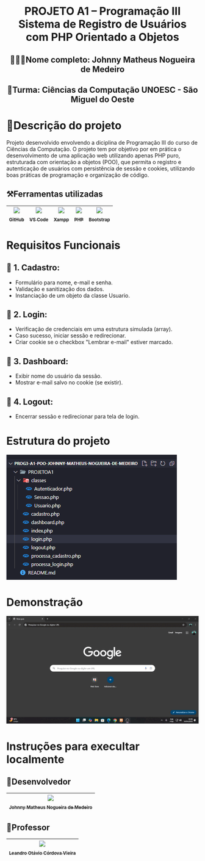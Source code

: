 <h1 align="center">PROJETO A1 – Programação III Sistema de Registro de Usuários com PHP Orientado a Objetos</h1>

## <p align="center">👨🏽‍🎓Nome completo: Johnny Matheus Nogueira de Medeiro</p>
## <p align="center">🏫Turma: Ciências da Computação UNOESC - São Miguel do Oeste</p>

# 🔷Descrição do projeto
<p>Projeto desenvolvido envolvendo a diciplina de Programação III do curso de Ciências da Computação. O projeto tem por objetivo por em prática o desenvolvimento de uma aplicação web utilizando apenas PHP puro, estruturada com orientação a objetos (POO), que permita o registro e autenticação de usuários com persistência de sessão e cookies, utilizando boas práticas de programação e organização de código.</p>


## ⚒️Ferramentas utilizadas
|[<img src="https://github.githubassets.com/images/modules/logos_page/GitHub-Mark.png" width=115><br><sub>GitHub</sub>](https://github.com/) |[<img src="https://upload.wikimedia.org/wikipedia/commons/9/9a/Visual_Studio_Code_1.35_icon.svg" width=115><br><sub>VS Code</sub>](https://code.visualstudio.com/) | [<img src="https://www.apachefriends.org/images/xampp-logo-ac950edf.svg" width=115><br><sub>Xampp</sub>](https://www.apachefriends.org/pt_br/index.html)|[<img src="https://www.php.net/images/logos/new-php-logo.svg" width=115><br><sub>PHP</sub>](https://www.php.net/)| [<img src="https://icons.getbootstrap.com/assets/img/icons-hero.png" width=115><br><sub>Bootstrap</sub>](https://getbootstrap.com/)|
| :---: | :---: | :---: | :---: | :---: |

# Requisitos Funcionais

## 🔶 1. Cadastro:
-  Formulário para nome, e-mail e senha.
-  Validação e sanitização dos dados.
-  Instanciação de um objeto da classe Usuario.

## 🔶 2. Login:
-  Verificação de credenciais em uma estrutura simulada (array).
-  Caso sucesso, iniciar sessão e redirecionar.
-  Criar cookie se o checkbox "Lembrar e-mail" estiver marcado.

## 🔶 3. Dashboard:
-  Exibir nome do usuário da sessão.
-  Mostrar e-mail salvo no cookie (se existir).

## 🔶 4. Logout:
-  Encerrar sessão e redirecionar para tela de login.
 
# Estrutura do projeto

  <img src= "https://github.com/JohnnyMatheus/prog3-a1-poo-Johnny-Matheus-Nogueira-de-Medeiro/blob/main/image/estrutura%20do%20projeto.png" />

# Demonstração
<img src="https://github.com/JohnnyMatheus/prog3-a1-poo-Johnny-Matheus-Nogueira-de-Medeiro/blob/main/image/demonstra%C3%A7%C3%A3o.gif"/>

# Instruções para execultar localmente
## 🧠Desenvolvedor
| [<img src="https://avatars.githubusercontent.com/u/128015032?v=4" width=115><br><sub>Johnny Matheus Nogueira de Medeiro</sub>](https://github.com/JohnnyMatheus) |
| :---: 

## 🔷Professor
| [<img src="https://avatars.githubusercontent.com/u/15215?v=4" width=115><br><sub>Leandro Otávio Córdova Vieira</sub>](https://github.com/publlius) |
| :---: |




